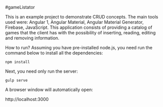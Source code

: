 #gameListator

This is an example project to demonstrate CRUD concepts. The main tools used were: Angular 1, Angular Material, Angular Material Generator, Firebase, JavaScript. This application consists of providing a catalog of games that the client has with the possibility of inserting, reading, editing and removing information.

How to run?
Assuming you have pre-installed node.js, you need run the command below to install all the dependencies:

	npm install

Next, you need only run the server:

	gulp serve

A browser window will automatically open:

http://localhost:3000
